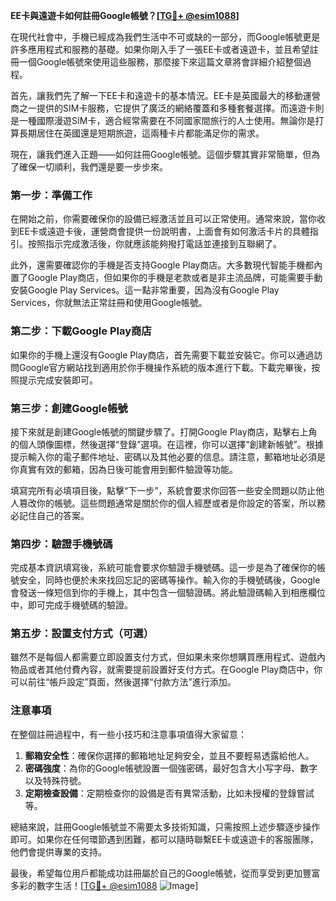 **EE卡與遠遊卡如何註冊Google帳號？[[TG💪+ @esim1088](https://t.me/s/esim1088)]**

在現代社會中，手機已經成為我們生活中不可或缺的一部分，而Google帳號更是許多應用程式和服務的基礎。如果你剛入手了一張EE卡或者遠遊卡，並且希望註冊一個Google帳號來使用這些服務，那麼接下來這篇文章將會詳細介紹整個過程。

首先，讓我們先了解一下EE卡和遠遊卡的基本情況。EE卡是英國最大的移動運營商之一提供的SIM卡服務，它提供了廣泛的網絡覆蓋和多種套餐選擇。而遠遊卡則是一種國際漫遊SIM卡，適合經常需要在不同國家間旅行的人士使用。無論你是打算長期居住在英國還是短期旅遊，這兩種卡片都能滿足你的需求。

現在，讓我們進入正題——如何註冊Google帳號。這個步驟其實非常簡單，但為了確保一切順利，我們還是要一步步來。

### 第一步：準備工作

在開始之前，你需要確保你的設備已經激活並且可以正常使用。通常來說，當你收到EE卡或遠遊卡後，運營商會提供一份說明書，上面會有如何激活卡片的具體指引。按照指示完成激活後，你就應該能夠撥打電話並連接到互聯網了。

此外，還需要確認你的手機是否支持Google Play商店。大多數現代智能手機都內置了Google Play商店，但如果你的手機是老款或者是非主流品牌，可能需要手動安裝Google Play Services。這一點非常重要，因為沒有Google Play Services，你就無法正常註冊和使用Google帳號。

### 第二步：下載Google Play商店

如果你的手機上還沒有Google Play商店，首先需要下載並安裝它。你可以通過訪問Google官方網站找到適用於你手機操作系統的版本進行下載。下載完畢後，按照提示完成安裝即可。

### 第三步：創建Google帳號

接下來就是創建Google帳號的關鍵步驟了。打開Google Play商店，點擊右上角的個人頭像圖標，然後選擇“登錄”選項。在這裡，你可以選擇“創建新帳號”。根據提示輸入你的電子郵件地址、密碼以及其他必要的信息。請注意，郵箱地址必須是你真實有效的郵箱，因為日後可能會用到郵件驗證等功能。

填寫完所有必填項目後，點擊“下一步”，系統會要求你回答一些安全問題以防止他人篡改你的帳號。這些問題通常是關於你的個人經歷或者是你設定的答案，所以務必記住自己的答案。

### 第四步：驗證手機號碼

完成基本資訊填寫後，系統可能會要求你驗證手機號碼。這一步是為了確保你的帳號安全，同時也便於未來找回忘記的密碼等操作。輸入你的手機號碼後，Google會發送一條短信到你的手機上，其中包含一個驗證碼。將此驗證碼輸入到相應欄位中，即可完成手機號碼的驗證。

### 第五步：設置支付方式（可選）

雖然不是每個人都需要立即設置支付方式，但如果未來你想購買應用程式、遊戲內物品或者其他付費內容，就需要提前設置好支付方式。在Google Play商店中，你可以前往“帳戶設定”頁面，然後選擇“付款方法”進行添加。

### 注意事項

在整個註冊過程中，有一些小技巧和注意事項值得大家留意：

1. **郵箱安全性**：確保你選擇的郵箱地址足夠安全，並且不要輕易透露給他人。
2. **密碼強度**：為你的Google帳號設置一個強密碼，最好包含大小写字母、數字以及特殊符號。
3. **定期檢查設備**：定期檢查你的設備是否有異常活動，比如未授權的登錄嘗試等。

總結來說，註冊Google帳號並不需要太多技術知識，只需按照上述步驟逐步操作即可。如果你在任何環節遇到困難，都可以隨時聯繫EE卡或遠遊卡的客服團隊，他們會提供專業的支持。

最後，希望每位用戶都能成功註冊屬於自己的Google帳號，從而享受到更加豐富多彩的數字生活！[[TG💪+ @esim1088](https://t.me/s/esim1088) ![Image](https://i.postimg.cc/4NQfJmqS/Snipaste-2025-05-13-00-14-12.png)]